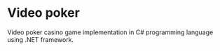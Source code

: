 # Video poker
Video poker casino game implementation in C# programming language using .NET framework.
